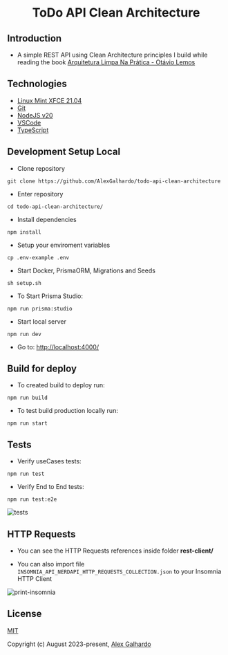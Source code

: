 <div align="center">
 <h1 align="center">ToDo API Clean Architecture</h1>
</div>

## Introduction

* A simple REST API using Clean Architecture principles I build while reading the book [Arquitetura Limpa Na Prática - Otávio Lemos](https://www.otaviolemos.com.br/)

## Technologies

* [Linux Mint XFCE 21.04](https://linuxmint.com/)
* [Git](https://git-scm.com/)
* [NodeJS v20](https://nodejs.org/en)
* [VSCode](https://code.visualstudio.com/)
* [TypeScript](https://www.typescriptlang.org/)

## Development Setup Local

* Clone repository

<!---->

```
git clone https://github.com/AlexGalhardo/todo-api-clean-architecture
```

* Enter repository

<!---->

```
cd todo-api-clean-architecture/
```

* Install dependencies

<!---->

```
npm install
```

* Setup your enviroment variables

<!---->

```
cp .env-example .env
```

* Start Docker, PrismaORM, Migrations and Seeds

<!---->

```
sh setup.sh
```

* To Start Prisma Studio:

<!---->

```
npm run prisma:studio
```

* Start local server

<!---->

```
npm run dev
```

* Go to: <http://localhost:4000/>

## Build for deploy

* To created build to deploy run:

<!---->

```
npm run build
```

* To test build production locally run:

<!---->

```
npm run start
```

## Tests

* Verify useCases tests:

<!---->

```
npm run test
```

* Verify End to End tests:

<!---->

```
npm run test:e2e
```

![tests](https://github.com/AlexGalhardo/api.nerdapi.com/assets/19540357/f427f0ae-521c-4400-adc9-985a15621c9b)

## HTTP Requests

* You can see the HTTP Requests references inside folder **rest-client/**

* You can also import file `INSOMNIA_API_NERDAPI_HTTP_REQUESTS_COLLECTION.json` to your Insomnia HTTP Client

![print-insomnia](https://github.com/AlexGalhardo/api.nerdapi.com/assets/19540357/286e1688-bae2-431f-83fb-bcfa6db045fd)

## License

[MIT](http://opensource.org/licenses/MIT)

Copyright (c) August 2023-present, [Alex Galhardo](https://github.com/AlexGalhardo)
